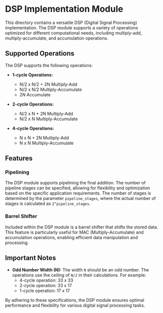 # DSP Implementation Module

This directory contains a versatile DSP (Digital Signal Processing) implementation. The DSP module supports a variety of operations optimized for different computational needs, including multiply-add, multiply-accumulate, and accumulation operations.

## Supported Operations

The DSP supports the following operations:

- **1-cycle Operations:**
  - N/2 x N/2 + 2N Multiply-Add
  - N/2 x N/2 Multiply-Accumulate
  - 2N Accumulate

- **2-cycle Operations:**
  - N/2 x N + 2N Multiply-Add
  - N/2 x N Multiply-Accumulate

- **4-cycle Operations:**
  - N x N + 2N Multiply-Add
  - N x N Multiply-Accumulate

## Features

### Pipelining

The DSP module supports pipelining the final addition. The number of pipeline stages can be specified, allowing for flexibility and optimization based on the specific application requirements. The number of stages is determined by the parameter `pipeline_stages`, where the actual number of stages is calculated as `2^pipeline_stages`.

### Barrel Shifter

Included within the DSP module is a barrel shifter that shifts the stored data. This feature is particularly useful for MAC (Multiply-Accumulate) and accumulation operations, enabling efficient data manipulation and processing.

## Important Notes

- **Odd Number Width (N):** The width `N` should be an odd number. The operations use the ceiling of `N/2` in their calculations. For example:
  - 4-cycle operation: 33 x 33
  - 2-cycle operation: 33 x 17
  - 1-cycle operation: 17 x 17

By adhering to these specifications, the DSP module ensures optimal performance and flexibility for various digital signal processing tasks.
